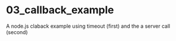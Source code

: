 # 03_callback_example
A node.js claback example using timeout (first) and the a server call (second)
